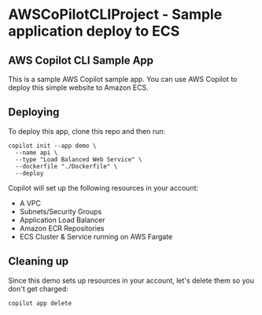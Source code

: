 # AWSCoPilotCLIProject - Sample application deploy to ECS
## AWS Copilot CLI Sample App

This is a sample AWS Copilot sample app. You can use AWS Copilot to deploy this simple website to Amazon ECS. 

## Deploying 

To deploy this app, clone this repo and then run:

```
copilot init --app demo \
  --name api \
  --type "Load Balanced Web Service" \
  --dockerfile "./Dockerfile" \
  --deploy
```

Copilot will set up the following resources in your account:
* A VPC
* Subnets/Security Groups
* Application Load Balancer
* Amazon ECR Repositories
* ECS Cluster & Service running on AWS Fargate

## Cleaning up

Since this demo sets up resources in your account, let's delete them so you don't get charged: 

```
copilot app delete
```
